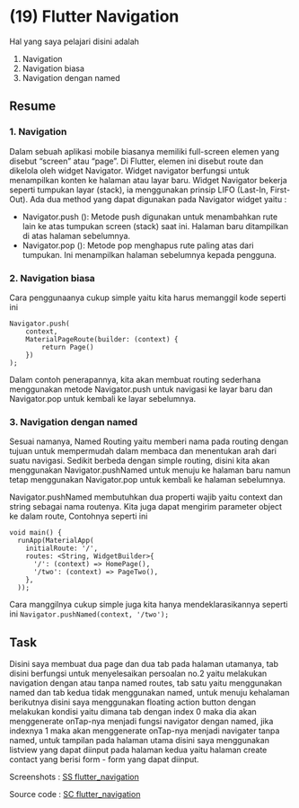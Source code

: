 # (19) Flutter Navigation

Hal yang saya pelajari disini adalah 

1. Navigation
2. Navigation biasa
3. Navigation dengan named

## Resume

### 1. Navigation
Dalam sebuah aplikasi mobile biasanya memiliki full-screen elemen yang disebut “screen” atau “page”.  Di Flutter, elemen ini disebut route dan dikelola oleh widget Navigator. Widget navigator berfungsi untuk menampilkan konten ke halaman atau layar baru. Widget Navigator bekerja seperti tumpukan layar (stack), ia menggunakan prinsip LIFO (Last-In, First-Out). Ada dua method yang dapat digunakan pada Navigator widget yaitu :
 
 - Navigator.push (): Metode push digunakan untuk menambahkan rute lain ke atas tumpukan screen (stack) saat ini. Halaman baru ditampilkan di atas halaman sebelumnya.
 - Navigator.pop (): Metode pop menghapus rute paling atas dari tumpukan. Ini menampilkan halaman sebelumnya kepada pengguna.

### 2. Navigation biasa
Cara penggunaanya cukup simple yaitu kita harus memanggil kode seperti ini
```
Navigator.push(
    context, 
   	MaterialPageRoute(builder: (context) {
  		return Page()
  	})
);
```
Dalam contoh penerapannya, kita akan membuat routing sederhana menggunakan metode Navigator.push untuk navigasi ke layar baru dan Navigator.pop untuk kembali ke layar sebelumnya.

### 3. Navigation dengan named
Sesuai namanya, Named Routing yaitu memberi nama pada routing dengan tujuan untuk mempermudah dalam membaca dan menentukan arah dari suatu navigasi. Sedikit berbeda dengan simple routing, disini kita akan menggunakan Navigator.pushNamed untuk menuju ke halaman baru namun tetap menggunakan Navigator.pop untuk kembali ke halaman sebelumnya.

Navigator.pushNamed membutuhkan dua properti wajib yaitu context dan string sebagai nama routenya. Kita juga dapat mengirim parameter object ke dalam route, Contohnya seperti ini

```
void main() {
  runApp(MaterialApp(
    initialRoute: '/',
    routes: <String, WidgetBuilder>{
      '/': (context) => HomePage(),
      '/two': (context) => PageTwo(),
    },
  ));
```

Cara manggilnya cukup simple juga kita hanya mendeklarasikannya seperti ini `Navigator.pushNamed(context, '/two');`

## Task

Disini saya membuat dua page dan dua tab pada halaman utamanya, tab disini berfungsi untuk menyelesaikan persoalan no.2 yaitu melakukan navigation dengan atau tanpa named routes, tab satu yaitu menggunakan named dan tab kedua tidak menggunakan named, untuk menuju kehalaman berikutnya disini saya menggunakan floating action button dengan melakukan kondisi yaitu dimana tab dengan index 0 maka dia akan menggenerate onTap-nya menjadi fungsi navigator dengan named, jika indexnya 1 maka akan menggenerate onTap-nya menjadi navigater tanpa named, untuk tampilan pada halaman utama disini saya menggunakan listview yang dapat diinput pada halaman kedua yaitu halaman create contact yang berisi form - form yang dapat diinput.

Screenshots : [SS flutter_navigation](./screenshots/)

Source code : [SC flutter_navigation](./praktikum/)